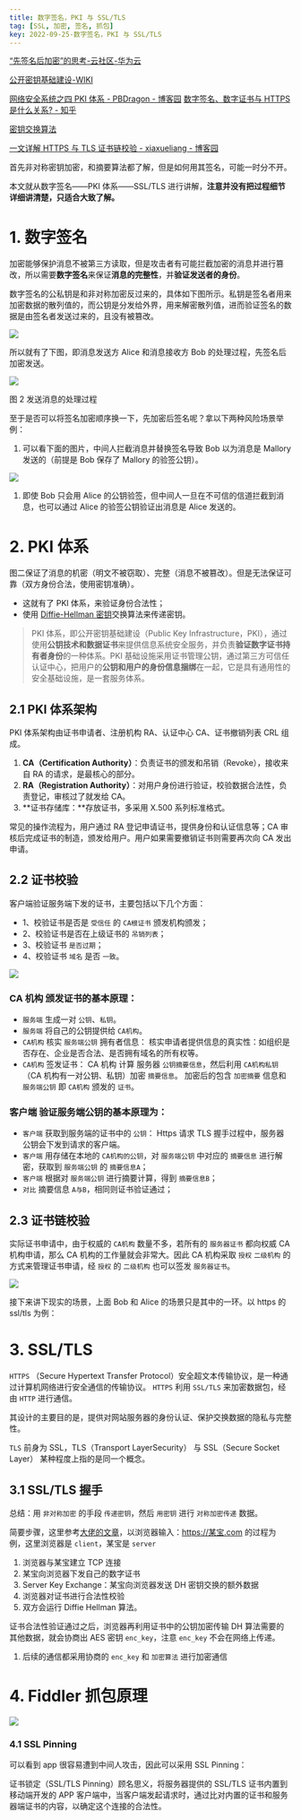 ```yaml
---
title: 数字签名，PKI 与 SSL/TLS
tag: [SSL, 加密, 签名, 抓包]
key: 2022-09-25-数字签名，PKI 与 SSL/TLS
---
```


[“先签名后加密”的思考-云社区-华为云](https://bbs.huaweicloud.com/blogs/205524)

[公开密钥基础建设-WIKI](https://zh.wikipedia.org/zh-sg/%25E5%2585%25AC%25E9%2596%258B%25E9%2587%2591%25E9%2591%25B0%25E5%259F%25BA%25E7%25A4%258E%25E5%25BB%25BA%25E8%25A8%25AD)

[网络安全系统之四 PKI 体系 - PBDragon - 博客园](https://www.cnblogs.com/PBDragon/p/12694274.html)
[数字签名、数字证书与 HTTPS 是什么关系? - 知乎](https://www.zhihu.com/question/52493697/answer/130813213)

[密钥交换算法](https://www.liaoxuefeng.com/wiki/1252599548343744/1304227905273889)

[一文详解 HTTPS 与 TLS 证书链校验 - xiaxueliang - 博客园](https://www.cnblogs.com/xiaxveliang/p/13183175.html)

首先非对称密钥加密，和摘要算法都了解，但是如何用其签名，可能一时分不开。

本文就从数字签名——PKI 体系——SSL/TLS 进行讲解，**注意并没有把过程细节详细讲清楚，只适合大致了解。**

# 1. 数字签名

加密能够保护消息不被第三方读取，但是攻击者有可能拦截加密的消息并进行篡改，所以需要**数字签名**来保证**消息的完整性**，并**验证发送者的身份**。

数字签名的公私钥是和非对称加密反过来的，具体如下图所示。私钥是签名者用来加密数据的散列值的，而公钥是分发给外界，用来解密散列值，进而验证签名的数据是由签名者发送过来的，且没有被篡改。

![](https://xdo0.github.io/imgsrc/boxcnuijxGoQF7rWsL1Othhe9Oh.png)

所以就有了下图，即消息发送方 Alice 和消息接收方 Bob 的处理过程，先签名后加密发送。

![](https://xdo0.github.io/imgsrc/boxcnl6CM00PyWQBvDTRWBSgrue.png)

图 2 发送消息的处理过程

至于是否可以将签名加密顺序换一下，先加密后签名呢？拿以下两种风险场景举例：

1. 可以看下面的图片，中间人拦截消息并替换签名导致 Bob 以为消息是 Mallory 发送的（前提是 Bob 保存了 Mallory 的验签公钥）。

![](https://xdo0.github.io/imgsrc/boxcn8apkDG09LUFvPevk37mhre.png)

1. 即使 Bob 只会用 Alice 的公钥验签，但中间人一旦在不可信的信道拦截到消息，也可以通过 Alice 的验签公钥验证出消息是 Alice 发送的。

# 2. PKI 体系

图二保证了消息的机密（明文不被窃取）、完整（消息不被篡改）。但是无法保证可靠（双方身份合法，使用密钥准确）。

- 这就有了 PKI 体系，来验证身份合法性；
- 使用 [Diffie-Hellman 密钥](https://www.liaoxuefeng.com/wiki/1252599548343744/1304227905273889)交换算法来传递密钥。

> PKI 体系，即公开密钥基础建设（Public Key Infrastructure，PKI），通过使用**公钥技术和数据证书**来提供信息系统安全服务，并负责**验证数字证书持有者身份**的一种体系。PKI 基础设施采用证书管理公钥，通过第三方可信任认证中心，把用户的**公钥和用户的身份信息捆绑**在一起，它是具有通用性的安全基础设施，是一套服务体系。

## **2.1 PKI 体系架构**

PKI 体系架构由证书申请者、注册机构 RA、认证中心 CA、证书撤销列表 CRL 组成。

1. **CA（Certification Authority）**：负责证书的颁发和吊销（Revoke），接收来自 RA 的请求，是最核心的部分。
2. **RA（Registration Authority）**：对用户身份进行验证，校验数据合法性，负责登记，审核过了就发给 CA。
3. **证书存储库：**存放证书，多采用 X.500 系列标准格式。

常见的操作流程为，用户通过 RA 登记申请证书，提供身份和认证信息等；CA 审核后完成证书的制造，颁发给用户。用户如果需要撤销证书则需要再次向 CA 发出申请。

## 2.2 证书校验

客户端验证服务端下发的证书，主要包括以下几个方面：

- 1、校验证书是否是 `受信任` 的 `CA根证书` 颁发机构颁发；
- 2、校验证书是否在上级证书的 `吊销列表`；
- 3、校验证书 `是否过期`；
- 4、校验证书 `域名` 是否 `一致`。

![](https://xdo0.github.io/imgsrc/boxcnJ7OXVpH5ILsrUBDaOxonTz.png)

### **CA 机构 颁发证书的基本原理：**

- `服务端` 生成一对 `公钥`、`私钥`。
- `服务端` 将自己的公钥提供给 `CA机构`。
- `CA机构` 核实 `服务端公钥` 拥有者信息： 核实申请者提供信息的真实性：如组织是否存在、企业是否合法、是否拥有域名的所有权等。
- `CA机构` 签发证书： CA 机构 计算 服务器 `公钥摘要信息`，然后利用 `CA机构私钥`（CA 机构有一对公钥、私钥）加密 `摘要信息`。 加密后的包含 `加密摘要` 信息和 `服务端公钥` 即 `CA机构` 颁发的 `证书`。

### **客户端 验证服务端公钥的基本原理为：**

- `客户端` 获取到服务端的证书中的 `公钥`： Https 请求 TLS 握手过程中，服务器公钥会下发到请求的客户端。
- `客户端` 用存储在本地的 `CA机构的公钥`，对 `服务端公钥` 中对应的 `摘要信息` 进行解密，获取到 `服务端公钥` 的 `摘要信息A`；
- `客户端` 根据对 `服务端公钥` 进行摘要计算，得到 `摘要信息B`；
- `对比` 摘要信息 `A与B`，相同则证书验证通过；

## 2.3 证书链校验

实际证书申请中，由于权威的 `CA机构` 数量不多，若所有的 `服务器证书` 都向权威 CA 机构申请，那么 CA 机构的工作量就会非常大。因此 CA 机构采取 `授权` `二级机构` 的方式来管理证书申请，经 `授权` 的 `二级机构` 也可以签发 `服务器证书`。

![](https://xdo0.github.io/imgsrc/boxcndGWoHP9LwIU6FqVxKXREkh.png)

接下来讲下现实的场景，上面 Bob 和 Alice 的场景只是其中的一环。以 https 的 ssl/tls 为例：

# 3. SSL/TLS

`HTTPS` （Secure Hypertext Transfer Protocol）安全超文本传输协议，是一种通过计算机网络进行安全通信的传输协议。 `HTTPS` 利用 `SSL/TLS` 来加密数据包，经由 `HTTP` 进行通信。

其设计的主要目的是，提供对网站服务器的身份认证、保护交换数据的隐私与完整性。

`TLS` 前身为 SSL，TLS（Transport LayerSecurity） 与 SSL（Secure Socket Layer） 某种程度上指的是同一个概念。

## 3.1 SSL/TLS 握手

总结：用 `非对称加密` 的手段 `传递密钥`，然后 `用密钥` 进行 `对称加密传递` 数据。

简要步骤，这里参考[大佬的文章](https://www.zhihu.com/question/52493697/answer/130813213)，以浏览器输入：https://某宝.com 的过程为例，这里浏览器是 `client`，某宝是 `server`

1. 浏览器与某宝建立 TCP 连接
2. 某宝向浏览器下发自己的数字证书
3. Server Key Exchange：某宝向浏览器发送 DH 密钥交换的额外数据
4. 浏览器对证书进行合法性校验
5. 双方会运行 Diffie Hellman 算法。

证书合法性验证通过之后，浏览器再利用证书中的公钥加密传输 DH 算法需要的其他数据，就会协商出 AES 密钥 `enc_key`，注意 `enc_key` 不会在网络上传递。

1. 后续的通信都采用协商的 `enc_key` 和 `加密算法` 进行加密通信

# 4. Fiddler 抓包原理

![](https://xdo0.github.io/imgsrc/boxcndhZKd7dpwUlLCyFVtiYHOh.png)

### 4.1 SSL Pinning

可以看到 app 很容易遭到中间人攻击，因此可以采用 SSL Pinning：

证书锁定（SSL/TLS Pinning）顾名思义，将服务器提供的 SSL/TLS 证书内置到移动端开发的 APP 客户端中，当客户端发起请求时，通过比对内置的证书和服务器端证书的内容，以确定这个连接的合法性。
